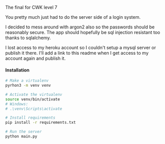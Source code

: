 The final for CWK level 7

You pretty much just had to do the server side of a login system.

I decided to mess around with argon2 also so the passwords should be reasonably secure. The app should hopefully be sql injection resistant too thanks to sqlalchemy.

I lost access to my heroku account so I couldn't setup a mysql server or publish it there. I'll add a link to this readme when I get access to my account again and publish it.

#### Installation

```bash
# Make a virtualenv
pyrhon3 -m venv venv

# Activate the virtualenv
source venv/bin/activate
# Windows:
# .\venv\Scripts\activate

# Install requirements
pip install -r requirements.txt

# Run the server
python main.py
```